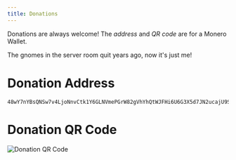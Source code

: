 ```yaml
---
title: Donations
---
```


Donations are always welcome! The *address* and *QR code* are for a Monero Wallet.

The gnomes in the server room quit years ago, now it's just me! 

# Donation Address

```
48wY7nYBsQNSw7v4LjoNnvCtk1Y6GLNVmePGrW82gVhYhQtWJFHi6U6G3X5d7JN2ucajU9SeBcijET8ZzKWYwC3z3Y6fDEG
```

# Donation QR Code

![Donation QR Code](/assets/images/qr_code.png)